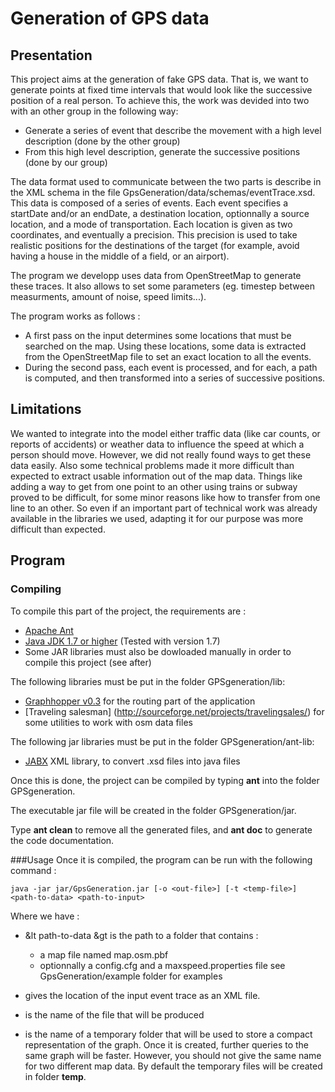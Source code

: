 # Generation of GPS data

## Presentation 
This project aims at the generation of fake GPS data. That is, we want to generate points at fixed time intervals that would look like the successive position of a real person. To achieve this, the work was devided into two with an other group in the following way:
- Generate a series of event that describe the movement with a high level description (done by the other group)
- From this high level description, generate the successive positions (done by our group)

The data format used to communicate between the two parts is describe in the XML schema in the file GpsGeneration/data/schemas/eventTrace.xsd. This data is composed of a series of events. Each event specifies a startDate and/or an endDate, a destination location, optionnally a source location, and a mode of transportation.
Each location is given as two coordinates, and eventually a precision. This precision is used to take realistic positions for the destinations of the target (for example, avoid having a house in the middle of a field, or an airport).

The program we developp uses data from OpenStreetMap to generate these traces. It also allows to set some parameters (eg. timestep between measurments, amount of noise, speed limits...).

The program works as follows :
- A first pass on the input determines some locations that must be searched on the map. Using these locations, some data is extracted from the OpenStreetMap file to set an exact location to all the events.
- During the second pass, each event is processed, and for each, a path is computed, and then transformed into a series of successive positions.

## Limitations
We wanted to integrate into the model either traffic data (like car counts, or reports of accidents) or weather data to influence the speed at which a person should move. However, we did not really found ways to get these data easily. Also some technical problems made it more difficult than expected to extract usable information out of the map data. Things like adding a way to get from one point to an other using trains or subway proved to be difficult, for some minor reasons like how to transfer from one line to an other. So even if an important part of technical work was already available in the libraries we used, adapting it for our purpose was more difficult than expected.

## Program

### Compiling
To compile this part of the project, the requirements are :
- [Apache Ant](http://ant.apache.org/)
- [Java JDK 1.7 or higher](http://www.oracle.com/technetwork/java/javase/downloads/index.html) (Tested with version 1.7)
- Some JAR libraries must also be dowloaded manually in order to compile this project (see after)

The following libraries must be put in the folder GPSgeneration/lib:
 - [Graphhopper v0.3](https://graphhopper.com/) for the routing part of the application
 - [Traveling salesman] (http://sourceforge.net/projects/travelingsales/) for some utilities to work with osm data files

The following jar libraries must be put in the folder GPSgeneration/ant-lib:
 - [JABX](https://jaxb.java.net/) XML library, to convert .xsd files into java files
 
Once this is done, the project can be compiled by typing **ant** into the folder GPSgeneration.

The executable jar file will be created in the folder GPSgeneration/jar.

Type **ant clean** to remove all the generated files, and **ant doc** to generate the code documentation.

###Usage 
Once it is compiled, the program can be run with the following command :
```
java -jar jar/GpsGeneration.jar [-o <out-file>] [-t <temp-file>] <path-to-data> <path-to-input>
```

Where we have :
- &lt path-to-data &gt is the path to a folder that contains : 
	- a map file named map.osm.pbf
	- optionnally a config.cfg and a maxspeed.properties file see GpsGeneration/example folder for examples
	
- <path-to-input> gives the location of the input event trace as an XML file.
- <out-file> is the name of the file that will be produced
- <temp-file> is the name of a temporary folder that will be used to store a compact representation of the graph. Once it is created, further queries to the same graph will be faster. However, you should not give the same name for two different map data. By default the temporary files will be created in folder **temp**.

